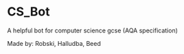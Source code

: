 # CS_Bot
A helpful bot for computer science gcse (AQA specification)


Made by: Robski, Halludba, Beed
